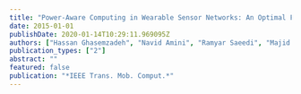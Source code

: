```yaml
---
title: "Power-Aware Computing in Wearable Sensor Networks: An Optimal Feature Selection"
date: 2015-01-01
publishDate: 2020-01-14T10:29:11.969095Z
authors: ["Hassan Ghasemzadeh", "Navid Amini", "Ramyar Saeedi", "Majid Sarrafzadeh"]
publication_types: ["2"]
abstract: ""
featured: false
publication: "*IEEE Trans. Mob. Comput.*"
---
```



